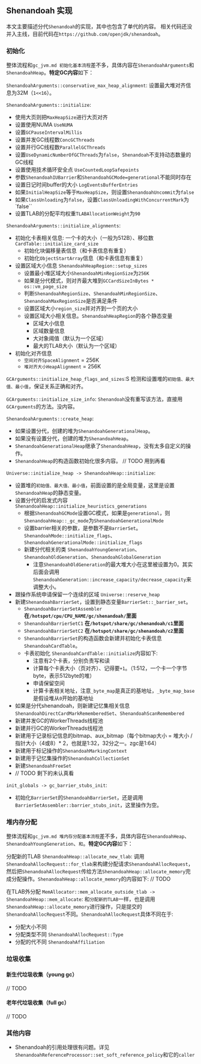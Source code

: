 ## Shenandoah 实现
本文主要描述分代`Shenandoah`的实现，其中也包含了单代的内容。
相关代码还没并入主线，目前代码在`https://github.com/openjdk/shenandoah`。


### 初始化
整体流程和`gc_jvm.md 初始化基本流程`差不多，具体内容在`ShenandoahArguments`和`ShenandoahHeap`。**特定GC内容**如下：

`ShenandoahArguments::conservative_max_heap_alignment`:
设置最大堆对齐信息为32M（`1<<16`）。

`ShenandoahArguments::initialize`:
- 使用大页则把`MaxHeapSize`进行大页对齐
- 设置使用NUMA `UseNUMA`
- 设置`GCPauseIntervalMillis`
- 设置并发GC线程数`ConcGCThreads`
- 设置并行GC线程数`ParallelGCThreads`
- 设置`UseDynamicNumberOfGCThreads`为`false`，`Shenandoah`不支持动态数量的GC线程
- 设置使用技术循环安全点 `UseCountedLoopSafepoints`
- 参数`ShenandoahIUBarrier`和`ShenandoahGCMode=generational`不能同时存在
- 设置日记时间buffer的大小 `LogEventsBufferEntries`
- 如果`InitialHeapSize`等于`MaxHeapSize`，则设置`ShenandoahUncommit`为`false`
- 如果`ClassUnloading`为`false`，设置`ClassUnloadingWithConcurrentMark`为`false``
- 设置TLAB的分配平均权重`TLABAllocationWeight`为`90`

`ShenandoahArguments::initialize_alignments`:
- 初始化卡表相关信息: 一个卡的大小（一般为512B）、移位数 `CardTable::initialize_card_size`
  - 初始化块偏移量表信息（和卡表信息有重复）
  - 初始化`ObjectStartArray`信息（和卡表信息有重复）
- 设置区域大小信息 `ShenandoahHeapRegion::setup_sizes`
  - 设置最小堆区域大小`ShenandoahMinRegionSize`为`256K`
  - 如果是分代模式，则对齐最大堆到`GCCardSizeInBytes * os::vm_page_size`
  - 判断`ShenandoahRegionSize`、`ShenandoahMinRegionSize`、`ShenandoahMaxRegionSize`是否满足条件
  - 设置区域大小`region_size`并对齐到一个页的大小
  - 设置区域大小相关信息。`ShenandoahHeapRegion`的各个静态变量
    - 区域大小信息
    - 区域数量信息
    - 大对象阈值（默认为一个区域）
    - 最大的TLAB大小（默认为一个区域）
- 初始化对齐信息
  - `空间对齐SpaceAlignment` = 256K
  - `堆对齐大小HeapAlignment` = 256K

`GCArguments::initialize_heap_flags_and_sizes`:S
检测和设置堆的`初始值、最大值、最小值`，保证关系正确和对齐。

`GCArguments::initialize_size_info`:
`Shenandoah`没有重写该方法，直接用`GCArguments`的方法。没内容。

`ShenandoahArguments::create_heap`:
- 如果设置分代，创建的堆为`ShenandoahGenerationalHeap`。
- 如果没有设置分代，创建的堆为`ShenandoahHeap`。
- `ShenandoahGenerationalHeap`继承了`ShenandoahHeap`，没有太多自定义的操作。
- `ShenandoahHeap`的构造函数初始化很多内容。 // TODO 用到再看

`Universe::initialize_heap -> ShenandoahHeap::initialize`:
- 设置堆的`初始值、最大值、最小值`，前面设置的是全局变量，这里是设置`ShenandoahHeap`的静态变量。
- 设置分代的启发式内容 `ShenandoahHeap::initialize_heuristics_generations`
  - 根据`ShenandoahGCMode`设置GC模式，如果是`generational`，则`ShenandoahHeap::_gc_mode`为`ShenandoahGenerationalMode`
  - 设置barrier相关的参数，是参数不是`BarrierSet`。`ShenandoahMode::initialize_flags`、`ShenandoahGenerationalMode::initialize_flags`
  - 新建分代相关的类 `ShenandoahYoungGeneration`、`ShenandoahOldGeneration`、`ShenandoahGlobalGeneration`
    - 注意`ShenandoahOldGeneration`的最大堆大小在这里被设置为0。其实后面会调用`ShenandoahGeneration::increase_capacity/decrease_capacity`来调整大小。
- 跟操作系统申请保留一个连续的区域 `Universe::reserve_heap`
- 新建`ShenandoahBarrierSet`，设置到静态变量`BarrierSet::_barrier_set`。
  - `ShenandoahBarrierSetAssembler` **在`/hotspot/cpu/CPU_NAME/gc/shenandoah/`里面**
  - `ShenandoahBarrierSetC1` **在`/hotspot/share/gc/shenandoah/c1`里面**
  - `ShenandoahBarrierSetC2` **在`/hotspot/share/gc/shenandoah/c2`里面**
  - `ShenandoahBarrierSet`的构造函数会新建并初始化卡表信息`ShenandoahCardTable`。
  - 卡表初始化 `ShenandoahCardTable::initialize`内容如下:
    - 注意有2个卡表，分别负责写和读
    - 计算每个卡表大小（页对齐）、记得要`+1`。（1:512，一个卡一个字节byte，表示512byte的堆）
    - 申请保留空间
    - 计算卡表相关地址，注意`_byte_map`是真正的基地址，`_byte_map_base`是假设堆从`0`开始的基地址
- 如果是分代shenandoah，则新建记忆集相关信息 `ShenandoahDirectCardMarkRememberedSet`、`ShenandoahScanRemembered`
- 新建并发GC的WorkerThreads线程池
- 新建并行GC的WorkerThreads线程池
- 新建用于记录标记信息的bitmap、aux_bitmap（每个bitmap大小 = 堆大小 / 指针大小（4或8）* 2，也就是1:32，32分之一。zgc是1:64）
- 新建用于标记操作的`ShenandoahMarkingContext`
- 新建用于记忆集操作的`ShenandoahCollectionSet`
- 新建`ShenandoahFreeSet`
- // TODO 剩下的未认真看

`init_globals -> gc_barrier_stubs_init`:
- 初始化`BarrierSet`的`ShenandoahBarrierSet`，还是调用`BarrierSetAssembler::barrier_stubs_init`，这里操作为空。


### 堆内存分配
整体流程和`gc_jvm.md 堆内存分配基本流程`差不多，具体内容在`ShenandoahHeap`、`ShenandoahYoungGeneration`、``和``。**特定GC内容**如下：


分配新的TLAB `ShenandoahHeap::allocate_new_tlab`:
调用`ShenandoahAllocRequest::for_tlab`来构建分配请求`ShenandoahAllocRequest`，然后把`ShenandoahAllocRequest`传给方法`ShenandoahHeap::allocate_memory`完成分配操作。`ShenandoahHeap::allocate_memory`的内容如下:
// TODO


在TLAB外分配 `MemAllocator::mem_allocate_outside_tlab -> ShenandoahHeap::mem_allocate`:
和`分配新的TLAB`一样，也是调用`ShenandoahHeap::allocate_memory`进行操作，只是提交的`ShenandoahAllocRequest`不同。`ShenandoahAllocRequest`具体不同在于:
- 分配大小不同
- 分配类型不同 `ShenandoahAllocRequest::Type`
- 分配的代不同 `ShenandoahAffiliation`


### 垃圾收集

#### 新生代垃圾收集（young gc）
// TODO


#### 老年代垃圾收集（full gc）
// TODO


### 其他内容
- Shenandoah的引用处理很有问题。详见`ShenandoahReferenceProcessor::set_soft_reference_policy`和它的`caller`

